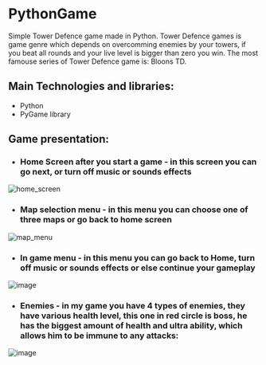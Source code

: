 # PythonGame
Simple Tower Defence game made in Python. Tower Defence games is game genre which depends on overcomming enemies by your towers, if you beat all rounds and your live level is bigger than zero you win. The most famouse series of Tower Defence game is: Bloons TD.

## Main Technologies and libraries:
* Python 
* PyGame library

## Game presentation:

* ### Home Screen after you start a game - in this screen you can go next, or turn off music or sounds effects
![home_screen](https://github.com/maciejsachajdak/PythonGame/assets/119767371/486ecba2-1331-424b-afa7-2b050291a06b)

* ### Map selection menu - in this menu you can choose one of three maps or go back to home screen
![map_menu](https://github.com/maciejsachajdak/PythonGame/assets/119767371/eee0d11a-bd5e-443d-a46a-2f619f80e02f)

* ### In game menu - in this menu you can go back to Home, turn off music or sounds effects or else continue your gameplay
![image](https://github.com/maciejsachajdak/PythonGame/assets/119767371/4d6bceef-73d3-4483-a529-efd224d560e2)

* ### Enemies - in my game you have 4 types of enemies, they have various health level, this one in red circle is boss, he has the biggest amount of health and ultra ability, which allows him to be immune to any attacks:
![image](https://github.com/maciejsachajdak/PythonGame/assets/119767371/52c322e8-4dc7-467e-a86b-ba9856527948)

